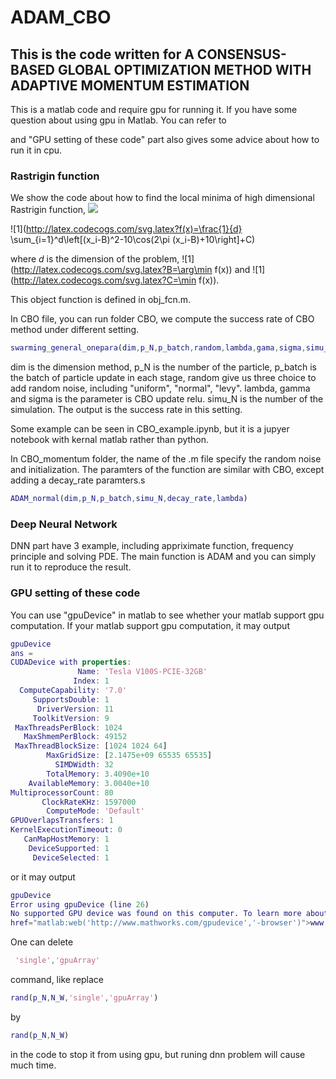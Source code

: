 # ADAM_CBO
## This is the code written for A CONSENSUS-BASED GLOBAL OPTIMIZATION METHOD WITH ADAPTIVE MOMENTUM ESTIMATION
This is a matlab code and require gpu for running it.  If you have some question about using gpu in Matlab. You can refer to 

[GPU Computing]: https://www.mathworks.com/help/parallel-computing/gpu-computing.htm

and  "GPU setting of these code" part also gives some advice about how to run it in cpu.

### Rastrigin function

We show the code about how to find the local minima of high dimensional Rastrigin function,
<img src="http://latex.codecogs.com/gif.latex?f(x)=\frac{1}{d} \sum_{i=1}^d\left[(x_i-B)^2-10\cos(2\pi (x_i-B)+10\right]+C" />

![1](http://latex.codecogs.com/svg.latex?f(x)=\frac{1}{d} \sum_{i=1}^d\left[(x_i-B)^2-10\cos(2\pi (x_i-B)+10\right]+C)

where $d$ is the dimension of the problem, ![1](http://latex.codecogs.com/svg.latex?B=\arg\min f(x)) and ![1](http://latex.codecogs.com/svg.latex?​C=\min f(x)).

This object function is defined in obj_fcn.m.

In CBO file, you can run folder CBO, we compute the success rate of CBO method under different setting.

```matlab
swarming_general_onepara(dim,p_N,p_batch,random,lambda,gama,sigma,simu_N)
```

dim is the dimension method, p_N is the number of the particle, p_batch is the batch of particle update in each stage, random give us three choice to add random noise, including "uniform", "normal", "levy".  lambda, gamma and sigma is the parameter is CBO update relu. simu_N is the number of the simulation. The output is the success rate in this setting.

Some example can be seen in CBO_example.ipynb, but it is a jupyer notebook with kernal matlab rather than python.

In CBO_momentum folder, the name of the .m file specify the random noise and initialization. The paramters of the function are similar with CBO, except adding a decay_rate paramters.s

```matlab
ADAM_normal(dim,p_N,p_batch,simu_N,decay_rate,lambda)
```

### Deep Neural Network

DNN part have 3 example, including appriximate function, frequency principle and solving PDE. The main function is ADAM and you can simply run it to reproduce the result.

### GPU setting of these code

You can use "gpuDevice" in matlab to see whether your matlab support gpu computation. If your matlab support gpu computation, it may output

```matlab
gpuDevice
ans = 
CUDADevice with properties:
               Name: 'Tesla V100S-PCIE-32GB'
              Index: 1
  ComputeCapability: '7.0'
     SupportsDouble: 1
      DriverVersion: 11
     ToolkitVersion: 9
 MaxThreadsPerBlock: 1024
   MaxShmemPerBlock: 49152
 MaxThreadBlockSize: [1024 1024 64]
        MaxGridSize: [2.1475e+09 65535 65535]
          SIMDWidth: 32
        TotalMemory: 3.4090e+10
    AvailableMemory: 3.0040e+10
MultiprocessorCount: 80
       ClockRateKHz: 1597000
        ComputeMode: 'Default'
GPUOverlapsTransfers: 1
KernelExecutionTimeout: 0
   CanMapHostMemory: 1
    DeviceSupported: 1
     DeviceSelected: 1
```


or it may output
```matlab
gpuDevice
Error using gpuDevice (line 26)
No supported GPU device was found on this computer. To learn more about supported GPU devices, see <a
href="matlab:web('http://www.mathworks.com/gpudevice','-browser')">www.mathworks.com/gpudevice</a>.
```

One can delete

```matlab
 'single','gpuArray'
```

command, like replace

```matlab
rand(p_N,N_W,'single','gpuArray')
```

by

```matlab
rand(p_N,N_W)
```

in the code to stop it from using gpu, but runing dnn problem will cause much time.



